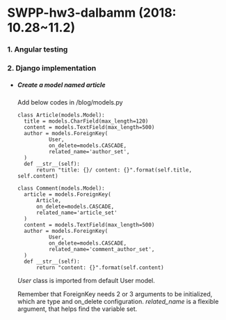 # SWPP-hw3-dalbamm (2018: 10.28~11.2)

### 1. Angular testing

### 2. Django implementation

- ##### Create a model named article

  Add below codes in /blog/models.py

  ```
  class Article(models.Model):
  	title = models.CharField(max_length=120)
  	content = models.TextField(max_length=500)
  	author = models.ForeignKey(
  			User,
  			on_delete=models.CASCADE,
  			related_name='author_set',
  	)
  	def __str__(self):
  		return "title: {}/ content: {}".format(self.title, self.content)
  
  class Comment(models.Model):
  	article = models.ForeignKey(
  		Article,
  		on_delete=models.CASCADE,
  		related_name='article_set'
  	)
  	content = models.TextField(max_length=500)
  	author = models.ForeignKey(
  			User,
  			on_delete=models.CASCADE,
  			related_name='comment_author_set',
  	)
  	def __str__(self):
  		return "content: {}".format(self.content)
  ```

  *User* class is imported from default User model. 

  Remember that ForeignKey needs 2 or 3 arguments to be initialized, which are type and on_delete configuration. *related_name* is a flexible argument, that helps find the variable set.